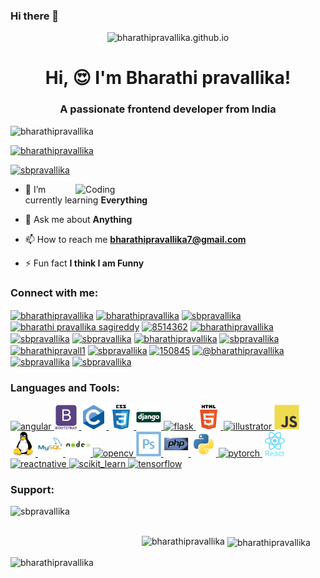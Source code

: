 ### Hi there 👋

<!--
**BharathiPravallika/BharathiPravallika** is a ✨ _special_ ✨ repository because its `README.md` (this file) appears on your GitHub profile.

Here are some ideas to get you started:

- 🔭 I’m currently working on ...
- 🌱 I’m currently learning ...
- 👯 I’m looking to collaborate on ...
- 🤔 I’m looking for help with ...
- 💬 Ask me about ...
- 📫 How to reach me: ...
- 😄 Pronouns: ...
- ⚡ Fun fact: ...
-->

<p align="center">
  <img src="https://bharathipravallika.github.io/BharathiPravallika/learn.png" alt="bharathipravallika.github.io"/>
</p>
<h1 align="center">Hi, &#128525; I'm Bharathi pravallika!</h1>
<h3 align="center">A passionate frontend developer from India</h3>

<p align="left"> <img src="https://komarev.com/ghpvc/?username=bharathipravallika&label=Profile%20views&color=0e75b6&style=flat" alt="bharathipravallika" /> </p>

<p align="left"> <a href="https://github.com/ryo-ma/github-profile-trophy"><img src="https://github-profile-trophy.vercel.app/?username=bharathipravallika" alt="bharathipravallika" /></a> </p>

<p align="left"> <a href="https://twitter.com/sbpravallika" target="blank"><img src="https://img.shields.io/twitter/follow/sbpravallika?logo=twitter&style=for-the-badge" alt="sbpravallika" /></a> </p>

<img align="right" alt="Coding" width="400" src="https://cdn.dribbble.com/users/2646423/screenshots/5507196/computer.gif">

- 🌱 I’m currently learning **Everything**

- 💬 Ask me about **Anything**

- 📫 How to reach me **bharathipravallika7@gmail.com**

- ⚡ Fun fact **I think I am Funny**

<h3 align="left">Connect with me:</h3>
<p align="left">
<a href="https://codepen.io/bharathipravallika" target="blank"><img align="center" src="https://raw.githubusercontent.com/rahuldkjain/github-profile-readme-generator/master/src/images/icons/Social/codepen.svg" alt="bharathipravallika" height="30" width="40" /></a>
<a href="https://dev.to/bharathipravallika" target="blank"><img align="center" src="https://cdn.jsdelivr.net/npm/simple-icons@3.0.1/icons/dev-dot-to.svg" alt="bharathipravallika" height="30" width="40" /></a>
<a href="https://twitter.com/sbpravallika" target="blank"><img align="center" src="https://raw.githubusercontent.com/rahuldkjain/github-profile-readme-generator/master/src/images/icons/Social/twitter.svg" alt="sbpravallika" height="30" width="40" /></a>
<a href="linkedin.com/in/bharathi-pravallika-sagireddy/" target="blank"><img align="center" src="https://raw.githubusercontent.com/rahuldkjain/github-profile-readme-generator/master/src/images/icons/Social/linked-in-alt.svg" alt="bharathi pravallika sagireddy" height="30" width="40" /></a>
<a href="https://stackoverflow.com/users/8514362" target="blank"><img align="center" src="https://raw.githubusercontent.com/rahuldkjain/github-profile-readme-generator/master/src/images/icons/Social/stack-overflow.svg" alt="8514362" height="30" width="40" /></a>
<a href="https://codesandbox.com/bharathipravallika" target="blank"><img align="center" src="https://cdn.jsdelivr.net/npm/simple-icons@3.0.1/icons/codesandbox.svg" alt="bharathipravallika" height="30" width="40" /></a>
<a href="https://kaggle.com/sbpravallika" target="blank"><img align="center" src="https://raw.githubusercontent.com/rahuldkjain/github-profile-readme-generator/master/src/images/icons/Social/kaggle.svg" alt="sbpravallika" height="30" width="40" /></a>
<a href="https://fb.com/sbpravallika" target="blank"><img align="center" src="https://raw.githubusercontent.com/rahuldkjain/github-profile-readme-generator/master/src/images/icons/Social/facebook.svg" alt="sbpravallika" height="30" width="40" /></a>
<a href="https://instagram.com/bharathipravallika" target="blank"><img align="center" src="https://raw.githubusercontent.com/rahuldkjain/github-profile-readme-generator/master/src/images/icons/Social/instagram.svg" alt="bharathipravallika" height="30" width="40" /></a>
<a href="https://www.codechef.com/users/sbpravallika" target="blank"><img align="center" src="https://cdn.jsdelivr.net/npm/simple-icons@3.1.0/icons/codechef.svg" alt="sbpravallika" height="30" width="40" /></a>
<a href="https://www.hackerrank.com/bharathipravall1" target="blank"><img align="center" src="https://raw.githubusercontent.com/rahuldkjain/github-profile-readme-generator/master/src/images/icons/Social/hackerrank.svg" alt="bharathipravall1" height="30" width="40" /></a>
<a href="https://codeforces.com/profile/sbpravallika" target="blank"><img align="center" src="https://cdn.jsdelivr.net/npm/simple-icons@3.0.1/icons/codeforces.svg" alt="sbpravallika" height="30" width="40" /></a>
<a href="https://www.leetcode.com/150845" target="blank"><img align="center" src="https://raw.githubusercontent.com/rahuldkjain/github-profile-readme-generator/master/src/images/icons/Social/leet-code.svg" alt="150845" height="30" width="40" /></a>
<a href="https://www.hackerearth.com/@bharathipravallika" target="blank"><img align="center" src="https://raw.githubusercontent.com/rahuldkjain/github-profile-readme-generator/master/src/images/icons/Social/hackerearth.svg" alt="@bharathipravallika" height="30" width="40" /></a>
<a href="https://auth.geeksforgeeks.org/user/sbpravallika" target="blank"><img align="center" src="https://raw.githubusercontent.com/rahuldkjain/github-profile-readme-generator/master/src/images/icons/Social/geeks-for-geeks.svg" alt="sbpravallika" height="30" width="40" /></a>
<a href="https://www.topcoder.com/members/sbpravallika" target="blank"><img align="center" src="https://cdn.jsdelivr.net/npm/simple-icons@3.0.1/icons/topcoder.svg" alt="sbpravallika" height="30" width="40" /></a>
</p>

<h3 align="left">Languages and Tools:</h3>
<p align="left"> <a href="https://angular.io" target="_blank"> <img src="https://angular.io/assets/images/logos/angular/angular.svg" alt="angular" width="40" height="40"/> </a> <a href="https://getbootstrap.com" target="_blank"> <img src="https://raw.githubusercontent.com/devicons/devicon/master/icons/bootstrap/bootstrap-plain-wordmark.svg" alt="bootstrap" width="40" height="40"/> </a> <a href="https://www.cprogramming.com/" target="_blank"> <img src="https://raw.githubusercontent.com/devicons/devicon/master/icons/c/c-original.svg" alt="c" width="40" height="40"/> </a> <a href="https://www.w3schools.com/css/" target="_blank"> <img src="https://raw.githubusercontent.com/devicons/devicon/master/icons/css3/css3-original-wordmark.svg" alt="css3" width="40" height="40"/> </a> <a href="https://www.djangoproject.com/" target="_blank"> <img src="https://raw.githubusercontent.com/devicons/devicon/master/icons/django/django-original.svg" alt="django" width="40" height="40"/> </a> <a href="https://flask.palletsprojects.com/" target="_blank"> <img src="https://www.vectorlogo.zone/logos/pocoo_flask/pocoo_flask-icon.svg" alt="flask" width="40" height="40"/> </a> <a href="https://www.w3.org/html/" target="_blank"> <img src="https://raw.githubusercontent.com/devicons/devicon/master/icons/html5/html5-original-wordmark.svg" alt="html5" width="40" height="40"/> </a> <a href="https://www.adobe.com/in/products/illustrator.html" target="_blank"> <img src="https://www.vectorlogo.zone/logos/adobe_illustrator/adobe_illustrator-icon.svg" alt="illustrator" width="40" height="40"/> </a> <a href="https://developer.mozilla.org/en-US/docs/Web/JavaScript" target="_blank"> <img src="https://raw.githubusercontent.com/devicons/devicon/master/icons/javascript/javascript-original.svg" alt="javascript" width="40" height="40"/> </a> <a href="https://www.linux.org/" target="_blank"> <img src="https://raw.githubusercontent.com/devicons/devicon/master/icons/linux/linux-original.svg" alt="linux" width="40" height="40"/> </a> <a href="https://www.mysql.com/" target="_blank"> <img src="https://raw.githubusercontent.com/devicons/devicon/master/icons/mysql/mysql-original-wordmark.svg" alt="mysql" width="40" height="40"/> </a> <a href="https://nodejs.org" target="_blank"> <img src="https://raw.githubusercontent.com/devicons/devicon/master/icons/nodejs/nodejs-original-wordmark.svg" alt="nodejs" width="40" height="40"/> </a> <a href="https://opencv.org/" target="_blank"> <img src="https://www.vectorlogo.zone/logos/opencv/opencv-icon.svg" alt="opencv" width="40" height="40"/> </a> <a href="https://www.photoshop.com/en" target="_blank"> <img src="https://raw.githubusercontent.com/devicons/devicon/master/icons/photoshop/photoshop-line.svg" alt="photoshop" width="40" height="40"/> </a> <a href="https://www.php.net" target="_blank"> <img src="https://raw.githubusercontent.com/devicons/devicon/master/icons/php/php-original.svg" alt="php" width="40" height="40"/> </a> <a href="https://www.python.org" target="_blank"> <img src="https://raw.githubusercontent.com/devicons/devicon/master/icons/python/python-original.svg" alt="python" width="40" height="40"/> </a> <a href="https://pytorch.org/" target="_blank"> <img src="https://www.vectorlogo.zone/logos/pytorch/pytorch-icon.svg" alt="pytorch" width="40" height="40"/> </a> <a href="https://reactjs.org/" target="_blank"> <img src="https://raw.githubusercontent.com/devicons/devicon/master/icons/react/react-original-wordmark.svg" alt="react" width="40" height="40"/> </a> <a href="https://reactnative.dev/" target="_blank"> <img src="https://reactnative.dev/img/header_logo.svg" alt="reactnative" width="40" height="40"/> </a> <a href="https://scikit-learn.org/" target="_blank"> <img src="https://upload.wikimedia.org/wikipedia/commons/0/05/Scikit_learn_logo_small.svg" alt="scikit_learn" width="40" height="40"/> </a> <a href="https://www.tensorflow.org" target="_blank"> <img src="https://www.vectorlogo.zone/logos/tensorflow/tensorflow-icon.svg" alt="tensorflow" width="40" height="40"/> </a> </p>

<h3 align="left">Support:</h3>
<p><a href="https://www.buymeacoffee.com/sbpravallika"> <img align="left" src="https://cdn.buymeacoffee.com/buttons/v2/default-yellow.png" height="50" width="210" alt="sbpravallika" /></a></p><br><br>

<p><img align="left" src="https://github-readme-stats.vercel.app/api/top-langs?username=bharathipravallika&show_icons=true&locale=en&layout=compact" alt="bharathipravallika" /></p>

<p>&nbsp;<img align="center" src="https://github-readme-stats.vercel.app/api?username=bharathipravallika&show_icons=true&locale=en" alt="bharathipravallika" /></p>

<p><img align="center" src="https://github-readme-streak-stats.herokuapp.com/?user=bharathipravallika&" alt="bharathipravallika" /></p>
